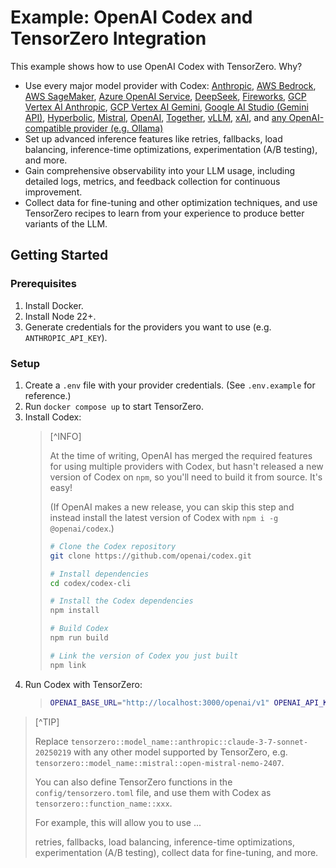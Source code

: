 # Example: OpenAI Codex and TensorZero Integration

This example shows how to use OpenAI Codex with TensorZero. Why?

- Use every major model provider with Codex:
  [Anthropic](https://www.tensorzero.com/docs/gateway/guides/providers/anthropic),
  [AWS Bedrock](https://www.tensorzero.com/docs/gateway/guides/providers/aws-bedrock),
  [AWS SageMaker](https://www.tensorzero.com/docs/gateway/guides/providers/aws-sagemaker),
  [Azure OpenAI Service](https://www.tensorzero.com/docs/gateway/guides/providers/azure),
  [DeepSeek](https://www.tensorzero.com/docs/gateway/guides/providers/deepseek),
  [Fireworks](https://www.tensorzero.com/docs/gateway/guides/providers/fireworks),
  [GCP Vertex AI Anthropic](https://www.tensorzero.com/docs/gateway/guides/providers/gcp-vertex-ai-anthropic),
  [GCP Vertex AI Gemini](https://www.tensorzero.com/docs/gateway/guides/providers/gcp-vertex-ai-gemini),
  [Google AI Studio (Gemini API)](https://www.tensorzero.com/docs/gateway/guides/providers/google-ai-studio-gemini),
  [Hyperbolic](https://www.tensorzero.com/docs/gateway/guides/providers/hyperbolic),
  [Mistral](https://www.tensorzero.com/docs/gateway/guides/providers/mistral),
  [OpenAI](https://www.tensorzero.com/docs/gateway/guides/providers/openai),
  [Together](https://www.tensorzero.com/docs/gateway/guides/providers/together),
  [vLLM](https://www.tensorzero.com/docs/gateway/guides/providers/vllm),
  [xAI](https://www.tensorzero.com/docs/gateway/guides/providers/xai),
  and [any OpenAI-compatible provider (e.g. Ollama)](https://www.tensorzero.com/docs/gateway/guides/providers/openai-compatible)
- Set up advanced inference features like retries, fallbacks, load balancing, inference-time optimizations, experimentation (A/B testing), and more.
- Gain comprehensive observability into your LLM usage, including detailed logs, metrics, and feedback collection for continuous improvement.
- Collect data for fine-tuning and other optimization techniques, and use TensorZero recipes to learn from your experience to produce better variants of the LLM.

## Getting Started

### Prerequisites

1. Install Docker.
2. Install Node 22+.
3. Generate credentials for the providers you want to use (e.g. `ANTHROPIC_API_KEY`).

### Setup

1. Create a `.env` file with your provider credentials. (See `.env.example` for reference.)
2. Run `docker compose up` to start TensorZero.
3. Install Codex:
   > [^INFO]
   >
   > At the time of writing, OpenAI has merged the required features for using multiple providers with Codex, but hasn't released a new version of Codex on `npm`, so you'll need to build it from source.
   > It's easy!
   >
   > (If OpenAI makes a new release, you can skip this step and instead install the latest version of Codex with `npm i -g @openai/codex`.)
   >
   > ```bash
   > # Clone the Codex repository
   > git clone https://github.com/openai/codex.git
   >
   > # Install dependencies
   > cd codex/codex-cli
   >
   > # Install the Codex dependencies
   > npm install
   >
   > # Build Codex
   > npm run build
   >
   > # Link the version of Codex you just built
   > npm link
   > ```
4. Run Codex with TensorZero:
   > ```bash
   > OPENAI_BASE_URL="http://localhost:3000/openai/v1" OPENAI_API_KEY="not-used" codex -p tensorzero -m tensorzero::model_name::anthropic::claude-3-7-sonnet-20250219
   > ```

> [^TIP]
>
> Replace `tensorzero::model_name::anthropic::claude-3-7-sonnet-20250219` with any other model supported by TensorZero, e.g. `tensorzero::model_name::mistral::open-mistral-nemo-2407`.
>
> You can also define TensorZero functions in the `config/tensorzero.toml` file, and use them with Codex as `tensorzero::function_name::xxx`.
>
> For example, this will allow you to use ...
>
> retries, fallbacks, load balancing, inference-time optimizations, experimentation (A/B testing), collect data for fine-tuning, and more.
